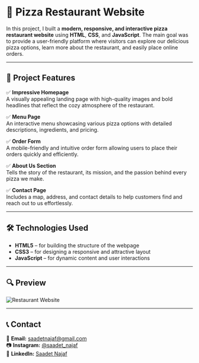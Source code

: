 # 🍕 Pizza Restaurant Website

In this project, I built a **modern, responsive, and interactive pizza restaurant website** using **HTML**, **CSS**, and **JavaScript**. The main goal was to provide a user-friendly platform where visitors can explore our delicious pizza options, learn more about the restaurant, and easily place online orders.

---

## 🎯 Project Features

✅ **Impressive Homepage**  
A visually appealing landing page with high-quality images and bold headlines that reflect the cozy atmosphere of the restaurant.

✅ **Menu Page**  
An interactive menu showcasing various pizza options with detailed descriptions, ingredients, and pricing.

✅ **Order Form**  
A mobile-friendly and intuitive order form allowing users to place their orders quickly and efficiently.

✅ **About Us Section**  
Tells the story of the restaurant, its mission, and the passion behind every pizza we make.

✅ **Contact Page**  
Includes a map, address, and contact details to help customers find and reach out to us effortlessly.

---

## 🛠 Technologies Used

- **HTML5** – for building the structure of the webpage  
- **CSS3** – for designing a responsive and attractive layout  
- **JavaScript** – for dynamic content and user interactions  

---

## 🔍 Preview

![Restaurant Website](Restaurant.gif)  

---

## 📞 Contact  

📩 **Email:** [saadetnajaf@gmail.com](mailto:saadetnajaf@gmail.com)  
📷 **Instagram:** [@saadet_najaf](https://www.instagram.com/saadet_najaf)  
💼 **LinkedIn:** [Saadet Najaf](https://www.linkedin.com/in/saadetnajaf/)

